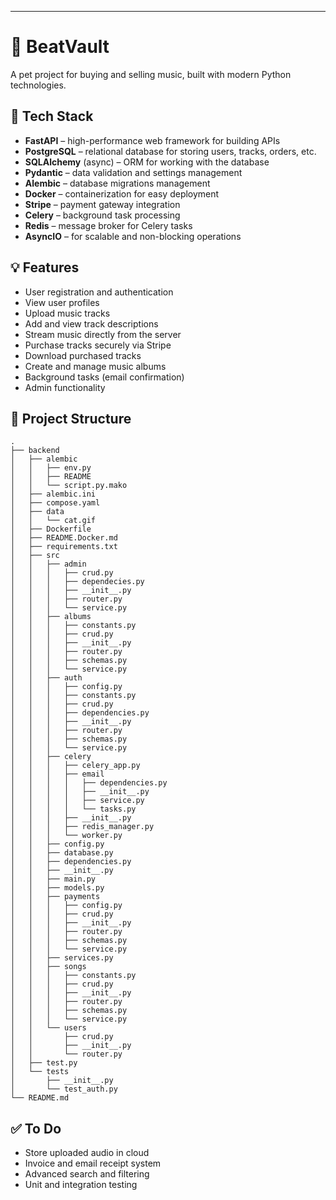 
---

# 🎵 BeatVault

A pet project for buying and selling music, built with modern Python technologies.

## 🚀 Tech Stack

- **FastAPI** – high-performance web framework for building APIs  
- **PostgreSQL** – relational database for storing users, tracks, orders, etc.  
- **SQLAlchemy** (async) – ORM for working with the database  
- **Pydantic** – data validation and settings management  
- **Alembic** – database migrations management  
- **Docker** – containerization for easy deployment  
- **Stripe** – payment gateway integration  
- **Celery** – background task processing
- **Redis** – message broker for Celery tasks
- **AsyncIO** – for scalable and non-blocking operations

## 💡 Features

- User registration and authentication  
- View user profiles
- Upload music tracks
- Add and view track descriptions
- Stream music directly from the server
- Purchase tracks securely via Stripe
- Download purchased tracks
- Create and manage music albums
- Background tasks (email confirmation)
- Admin functionality

## 📂 Project Structure

```
.
├── backend
│   ├── alembic
│   │   ├── env.py
│   │   ├── README
│   │   └── script.py.mako
│   ├── alembic.ini
│   ├── compose.yaml
│   ├── data
│   │   └── cat.gif
│   ├── Dockerfile
│   ├── README.Docker.md
│   ├── requirements.txt
│   ├── src
│   │   ├── admin
│   │   │   ├── crud.py
│   │   │   ├── dependecies.py
│   │   │   ├── __init__.py
│   │   │   ├── router.py
│   │   │   └── service.py
│   │   ├── albums
│   │   │   ├── constants.py
│   │   │   ├── crud.py
│   │   │   ├── __init__.py
│   │   │   ├── router.py
│   │   │   ├── schemas.py
│   │   │   └── service.py
│   │   ├── auth
│   │   │   ├── config.py
│   │   │   ├── constants.py
│   │   │   ├── crud.py
│   │   │   ├── dependencies.py
│   │   │   ├── __init__.py
│   │   │   ├── router.py
│   │   │   ├── schemas.py
│   │   │   └── service.py
│   │   ├── celery
│   │   │   ├── celery_app.py
│   │   │   ├── email
│   │   │   │   ├── dependencies.py
│   │   │   │   ├── __init__.py
│   │   │   │   ├── service.py
│   │   │   │   └── tasks.py
│   │   │   ├── __init__.py
│   │   │   ├── redis_manager.py
│   │   │   └── worker.py
│   │   ├── config.py
│   │   ├── database.py
│   │   ├── dependencies.py
│   │   ├── __init__.py
│   │   ├── main.py
│   │   ├── models.py
│   │   ├── payments
│   │   │   ├── config.py
│   │   │   ├── crud.py
│   │   │   ├── __init__.py
│   │   │   ├── router.py
│   │   │   ├── schemas.py
│   │   │   └── service.py
│   │   ├── services.py
│   │   ├── songs
│   │   │   ├── constants.py
│   │   │   ├── crud.py
│   │   │   ├── __init__.py
│   │   │   ├── router.py
│   │   │   ├── schemas.py
│   │   │   └── service.py
│   │   └── users
│   │       ├── crud.py
│   │       ├── __init__.py
│   │       └── router.py
│   ├── test.py
│   └── tests
│       ├── __init__.py
│       └── test_auth.py
└── README.md
```

## ✅ To Do

- Store uploaded audio in cloud
- Invoice and email receipt system
- Advanced search and filtering
- Unit and integration testing